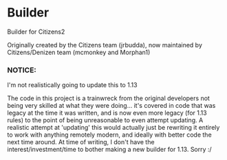 # Builder

Builder for Citizens2

Originally created by the Citizens team (jrbudda), now maintained by Citizens/Denizen team (mcmonkey and Morphan1)

### NOTICE:

I'm not realistically going to update this to 1.13

The code in this project is a trainwreck from the original developers not being very skilled at what they were doing... it's covered in code that was legacy at the time it was written, and is now even more legacy (for 1.13 rules) to the point of being unreasonable to even attempt updating. A realistic attempt at 'updating' this would actually just be rewriting it entirely to work with anything remotely modern, and ideally with better code the next time around. At time of writing, I don't have the interest/investment/time to bother making a new builder for 1.13. Sorry :/ 
